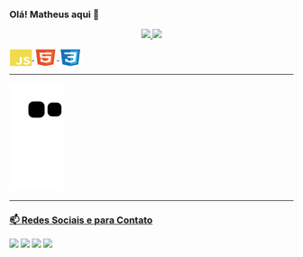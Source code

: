 ### Olá! Matheus aqui 👋

<div align="center">
  <div>
    <a href="https://github.com/rochamaatheus">
    <img height="160rem" src="https://github-readme-stats.vercel.app/api?username=rochamaatheus&show_icons=true&theme=midnight-purple&include_all_commits=true&count_private=true"/>
    <img height="160rem" src="https://github-readme-stats.vercel.app/api/top-langs/?username=rochamaatheus&layout=compact&langs_count=7&theme=midnight-purple"/>
  </div>
</div>

<div style="display: inline_block"><br>
  <img align="center" alt="Rocha-Js" height="30" width="40" src="https://raw.githubusercontent.com/devicons/devicon/master/icons/javascript/javascript-plain.svg">
  <img align="center" alt="Rocha-HTML" height="30" width="40" src="https://raw.githubusercontent.com/devicons/devicon/master/icons/html5/html5-original.svg">
  <img align="center" alt="Rocha-CSS" height="30" width="40" src="https://raw.githubusercontent.com/devicons/devicon/master/icons/css3/css3-original.svg">
</div>

<hr>
  
  ![Snake animation](https://github.com/rochamaatheus/rochamaatheus/blob/output/github-contribution-grid-snake.svg)
  
<hr>

 ### 📫 Redes Sociais e para Contato
  
<div> 

  <a href="https://instagram.com/_rochamaatheus" target="_blank" rel="next"><img src="https://img.shields.io/badge/-Instagram-%23E4405F?style=for-the-badge&logo=instagram&logoColor=white" target="_blank" rel="next"></a>
  <a href="https://www.linkedin.com/in/matheus-rocha-269870234" target="_blank" rel="next"><img src="https://img.shields.io/badge/-LinkedIn-%230077B5?style=for-the-badge&logo=linkedin&logoColor=white" target="_blank" rel="next"></a>
    <a href="mailto:matheussilveirarocha.sc@gmail.com" target="_blank" rel="next"><img src="https://img.shields.io/badge/-Gmail-%23333?style=for-the-badge&logo=gmail&logoColor=white" target="_blank" rel="next"></a>
  <a href="https://www.facebook.com/eu.rochamaatheus" target="_blank" rel="next"><img src="https://img.shields.io/badge/Facebook-1877F2?style=for-the-badge&logo=facebook&logoColor=white" target="_blank" rel="next"></a>

</div>
